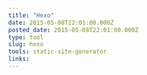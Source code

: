 ```yaml
---
title: "Hexo"
date: 2015-05-08T22:01:00.000Z
posted_date: 2015-05-08T22:01:00.000Z
type: tool
slug: hexo
tools: static-site-generator
links:
---
```







